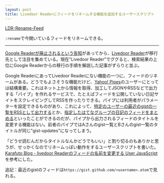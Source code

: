 ```yaml
---
layout: post
title: Livedoor Readerにフィードをリネームする機能を追加するユーザースクリプト
---
```


[LDR-Rename-Feed](https://github.com/vzvu3k6k/LDR-Rename-Feed)

`:rename`で今開いているフィードをリネームできる。

---

[Google Readerが廃止されるという告知](http://googleblog.blogspot.jp/2013/03/a-second-spring-of-cleaning.html)があってから、[Livedoor Reader](http://reader.livedoor.com/)が移行先として注目を集めている。現在"Livedoor Reader"でググると、検索結果の上位にGoogle Readerからの移行の手順を解説した記事がずらりと並ぶ。

Google ReaderにあってLivedoor Readerにない機能の一つに、フィードのリネームがある。どうでもよさそうな機能だけど、[Yahoo! Pipes](http://pipes.yahoo.com/)のユーザーにとっては結構重要。これはネット上から情報を取得、加工してJSONやRSSなどで出力する「パイプ」を作れるサービスで、たとえばフィードを公開していない日記サイトをスクレイピングしてRSSを作ったりできる。パイプには利用者がパラメーターを設定できるものがあり、これによって、[特定のユーザーの最近のgistの一覧をRSSとして出力する](http://pipes.yahoo.com/pipes/pipe.info?_id=fb4ff2206c3e3aec2c49072ce7c60d53)とか、[指定したはてなグルーブの日記のフィードをまとめる](http://pipes.yahoo.com/pipes/pipe.info?_id=TssmX7bb2xGYLar_l7okhQ)といったことができるのだが、パイプから出力されるフィードのタイトルを変更する機能はない。前者のパイプではAさんのgist一覧とBさんのgist一覧のタイトルが同じ"gist-updates"になってしまう。

「どうせ読むんだからタイトルなんかどうでもいい」と割り切るのもありかと思うが、せっかくなのでリネームっぽい動作をするユーザースクリプトを書いた。[Karafuto Blog - livedoor Readerのフィードの名前を変更する User JavaScript](http://karafuto50.blog117.fc2.com/?no=130)を参考にした。

追記：最近のgistのフィードは`https://gist.github.com/<username>.atom`で見れる。
